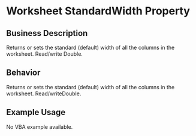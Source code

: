 # Worksheet StandardWidth Property

## Business Description
Returns or sets the standard (default) width of all the columns in the worksheet. Read/write Double.

## Behavior
Returns or sets the standard (default) width of all the columns in the worksheet. Read/writeDouble.

## Example Usage
No VBA example available.